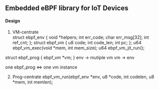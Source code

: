 ## Embedded eBPF library for IoT Devices  


#### Design  
1. VM-centrate  
struct ebpf_env {
    void *helpers;
    int err_code;
    char err_msg[32];
    int ref_cnt;
};
struct ebpf_vm {
    u8 code;
    int code_len;
    int pc;
};
u64 ebpf_vm_exec(void *mem, int mem_size);
u64 ebpf_vm_jit_run();

struct ebpf_prog {
    ebpf_vm *vm;
}
env -> mutiple vm
vm -> env

one ebpf_prog <=> one vm instance

2. Prog-centrate
ebpf_vm_run(ebpf_env *env, u8 *code, int codelen, u8 *mem, int memlen);

